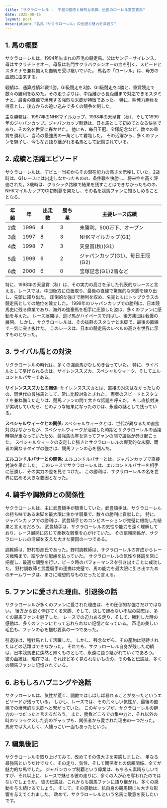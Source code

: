 ```yaml
---
title: "サクラローレル -  不屈の闘志と鮮烈な末脚、伝説のローレル賞受賞馬"
date: 2025-08-15
layout: post
description: "名馬『サクラローレル』の伝説と魅力を深堀り"
---
```


## 1. 馬の概要

サクラローレルは、1994年生まれの芦毛の競走馬。父はサンデーサイレンス、母はサクラチトセオー。母系は名門サクラバクシンオーの血を引く、スピードとスタミナを兼ね備えた血統を受け継いでいた。  馬名の「ローレル」は、母方の血統に由来する。

戦績は、通算成績31戦11勝。GI級競走を3勝、GII級競走を4勝と、重賞競走で数々の勝利を収めた。その走りぶりは、中距離から長距離まで対応できるスタミナと、最後の直線で爆発する強烈な末脚が特徴であった。  特に、瞬発力勝負を得意とし、後方からの追い込みで多くの競争を制した。

主な勝鞍は、1997年のNHKマイルカップ、1998年の天皇賞（秋）、そして1999年のジャパンカップ。ジャパンカップ制覇は、日本馬として初めてとなる快挙であり、その名を世界に轟かせた。  他にも、毎日王冠、宝塚記念など、数々の重賞を勝利し、当時の最強馬の一角として君臨した。  その活躍から、多くのファンを魅了し、今もなお語り継がれる名馬として記憶されている。


## 2. 成績と活躍エピソード

サクラローレルは、デビュー当初からその潜在能力の高さを示唆していた。2歳時は、G1レースには出走しなかったものの、条件戦を快勝し、将来性を高く評価された。3歳時は、クラシック路線で結果を残すことはできなかったものの、NHKマイルカップでGI初制覇を果たし、その名を競馬ファンに知らしめることとなる。

| 年齢 | 年 | 出走数 | 勝ち星 | 主要レース成績 |
|---|---|---|---|---|
| 2歳 | 1996 | 4 | 3 | 未勝利、500万下、オープン |
| 3歳 | 1997 | 8 | 3 | NHKマイルカップ(G1) |
| 4歳 | 1998 | 7 | 3 | 天皇賞(秋)(G1) |
| 5歳 | 1999 | 6 | 2 | ジャパンカップ(G1)、毎日王冠(G2) |
| 6歳 | 2000 | 6 | 0 | 宝塚記念(G1)2着など |


特に、1998年の天皇賞（秋）は、その実力の高さを示した代表的なレースと言える。レースでは、中団後方に位置取り、最後の直線で驚異的な末脚を繰り出し、先頭に躍り出た。  圧倒的な強さで勝利を収め、名実ともにトップクラスの競走馬としての地位を確立した。  1999年のジャパンカップでの勝利は、日本競馬史に残る偉業であり、海外の強豪馬を相手に圧勝した姿は、多くのファンに感動を与えた。  レース展開は、逃げ馬がハイペースで飛ばし、後方集団は我慢の展開。  しかし、サクラローレルは、その抜群のスタミナと末脚で、最後の直線で一気に突き抜けた。  このレースは、日本の競走馬のレベルの高さを世界に示すものとなった。


## 3. ライバル馬との対決

サクラローレルの時代は、多くの強豪馬がひしめき合っていた。  特に、ライバルとして挙げられるのは、サイレンススズカ、スペシャルウィーク、そしてエルコンドルパサーである。

**サイレンススズカとの関係:** サイレンススズカとは、直接の対決はなかったものの、同世代の最強馬として、常に比較対象とされた。  両者のスピードとスタミナを兼ね備えた走りは、競馬ファンの間で大きな話題を呼んだ。  もし直接対決が実現していたら、どのような結果になったのかは、永遠の謎として残っている。

**スペシャルウィークとの関係:** スペシャルウィークとは、世代が異なるため直接対決はなかったが、スペシャルウィークが活躍した時期とサクラローレルの活躍時期が重なっていたため、最強馬の座を巡ってファンの間で議論が巻き起こった。  スペシャルウィークの安定した強さとサクラローレルの爆発的な末脚、両者の異なるタイプの強さは、競馬ファンの心を掴んだ。

**エルコンドルパサーとの関係:** エルコンドルパサーとは、ジャパンカップで直接対決を果たした。  このレースでサクラローレルは、エルコンドルパサーを相手に圧勝し、その実力の差を見せつけた。  この勝利は、サクラローレルの名を世界に広める大きな要因となった。


## 4. 騎手や調教師との関係性

サクラローレルは、主に武豊騎手が騎乗していた。武豊騎手は、サクラローレルの持ち味である末脚を最大限に生かす騎乗で、数々の勝利に貢献した。  特に、ジャパンカップでの勝利は、武豊騎手とのコンビネーションが完璧に機能した結果と言えるだろう。  武豊騎手は、サクラローレルの気性や能力を深く理解しており、レース展開に応じて柔軟な騎乗を心がけていた。  その信頼関係が、サクラローレルの活躍を支えた大きな要因の一つである。

調教師は、野村彰彦氏であった。野村調教師は、サクラローレルの育成からレース戦略まで、細やかな配慮を払っていた。  サクラローレルの気性や体調を常に把握し、最適な調整を行い、ピーク時のパフォーマンスを引き出すことに成功した。  野村調教師と武豊騎手の連携は完璧で、馬の能力を最大限に引き出すためのチームワークは、まさに理想的なものだったと言える。


## 5. ファンに愛された理由、引退後の話

サクラローレルが多くのファンに愛された理由は、その圧倒的な強さだけではない。  後方から鋭く伸びてくる末脚、そして、決して諦めない不屈の闘志は、多くの競馬ファンを魅了した。  レースでの迫力ある走り、そして、勝利した時の感動は、多くのファンにとって忘れられない記憶となっている。  芦毛の美しい毛色も、ファンの心を掴む要素の一つであった。

引退後は、種牡馬として活躍した。  しかし、残念ながら、その産駒は期待されたほどの活躍はできなかった。  それでも、サクラローレル自身が残した功績は、日本競馬史に燦然と輝くものとして、永遠に語り継がれていくであろう。  彼の血統は、現在では、それほど多く見られないものの、その名と伝説は、多くの競馬ファンに記憶されている。


## 6. おもしろハプニングや逸話

サクラローレルは、気性が荒く、調教ではしばしば暴れることがあったというエピソードが残っている。  しかし、レースでは、その荒々しい気性が、最後の直線での爆発的な末脚へと繋がっていた。  このギャップが、サクラローレルの魅力の一つだったと言えるだろう。  また、勝負どころでの集中力と、それ以外の時のリラックスした姿のギャップも、関係者から愛された理由の一つだった。  馬房では大人しく、人懐っこい一面もあったという。


## 7. 編集後記

サクラローレルを取り上げてみて、改めてその偉大さを実感しました。  単なる最強馬というだけでなく、その走り、気性、そして関係者との信頼関係、全てが魅力的な馬でした。  ジャパンカップ制覇という偉業は、もちろん素晴らしいですが、それ以上に、レースで魅せる彼の走りに、多くの人が心を奪われたのではないでしょうか。  彼の伝説は、これからも競馬ファンに語り継がれ、多くの感動を与え続けるでしょう。  そして、その感動は、私自身の競馬観にも大きな影響を与えてくれました。  改めて、サクラローレルという名馬に敬意を表したいです。
